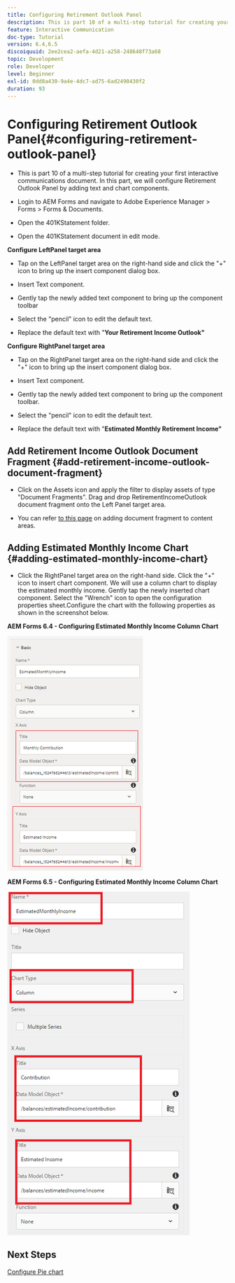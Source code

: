 ```yaml
---
title: Configuring Retirement Outlook Panel
description: This is part 10 of a multi-step tutorial for creating your first interactive communications document. In this part, we will configure Retirement Outlook Panel by adding text and chart components.
feature: Interactive Communication
doc-type: Tutorial
version: 6.4,6.5
discoiquuid: 2ee2cea2-aefa-4d21-a258-248648f73a68
topic: Development
role: Developer
level: Beginner
exl-id: 0dd8a430-9a4e-4dc7-ad75-6ad2490430f2
duration: 93
---
```

# Configuring Retirement Outlook Panel{#configuring-retirement-outlook-panel}

* This is part 10 of a multi-step tutorial for creating your first interactive communications document. In this part, we will configure Retirement Outlook Panel by adding text and chart components.

* Login to AEM Forms and navigate to Adobe Experience Manager &gt; Forms &gt; Forms & Documents.

* Open the 401KStatement folder.

* Open the 401KStatement document in edit mode.

**Configure LeftPanel target area**

* Tap on the LeftPanel target area on the right-hand side and click the "+" icon to bring up the insert component dialog box.

* Insert Text component.

* Gently tap the newly added text component to bring up the component toolbar

* Select the "pencil" icon to edit the default text.

* Replace the default text with "**Your Retirement Income Outlook"**

**Configure RightPanel target area**

* Tap on the RightPanel target area on the right-hand side and click the "+" icon to bring up the insert component dialog box.

* Insert Text component.

* Gently tap the newly added text component to bring up the component toolbar.

* Select the "pencil" icon to edit the default text.

* Replace the default text with "**Estimated Monthly Retirement Income"**

## Add Retirement Income Outlook Document Fragment {#add-retirement-income-outlook-document-fragment}

* Click on the Assets icon and apply the filter to display assets of type "Document Fragments". Drag and drop RetirementIncomeOutlook document fragment onto the Left Panel target area.

* You can refer [to this page](https://experienceleague.adobe.com/docs/experience-manager-learn/forms/ic-web-channel-tutorial/partseven.html) on adding document fragment to content areas.

## Adding Estimated Monthly Income Chart {#adding-estimated-monthly-income-chart}

* Click the RightPanel target area on the right-hand side. Click the "+" icon to insert chart component. We will use a column chart to display the estimated monthly income. Gently tap the newly inserted chart component. Select the "Wrench" icon to open the configuration properties sheet.Configure the chart with the following properties as shown in the screenshot below.

**AEM Forms 6.4 - Configuring Estimated Monthly Income Column Chart**

![form64](assets/estimatedmonthlyincomechart.png)

**AEM Forms 6.5 - Configuring Estimated Monthly Income Column Chart**

![forms65](assets/estimatedmonthlyincomechart65.PNG)

## Next Steps

[Configure Pie chart](./parteleven.md)
